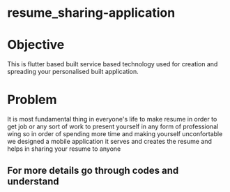 # resume_sharing-application
# Objective
This is flutter based built service based technology used for creation and spreading your personalised built application.
# Problem
It is most fundamental thing in everyone's life to make resume in order to get job or any sort of work to present yourself in any form of professional wing so in order of spending more time and making yourself unconfortable we designed a mobile application it serves and creates the resume and helps in sharing your resume to anyone 
## For more details go through codes and understand 

